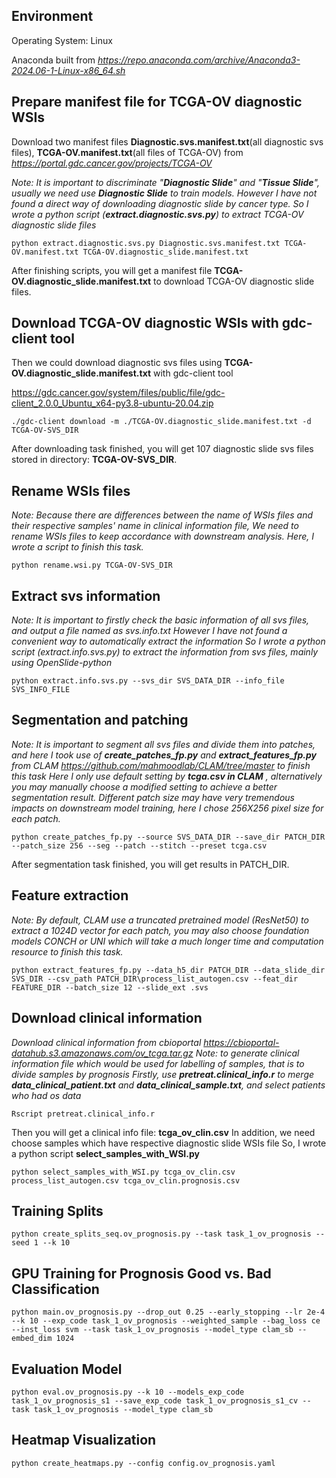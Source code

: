 ## Environment
Operating System: Linux

Anaconda built from *https://repo.anaconda.com/archive/Anaconda3-2024.06-1-Linux-x86_64.sh*

## Prepare manifest file for TCGA-OV diagnostic WSIs
Download two manifest files **Diagnostic.svs.manifest.txt**(all diagnostic svs files), **TCGA-OV.manifest.txt**(all files of TCGA-OV) from *https://portal.gdc.cancer.gov/projects/TCGA-OV*

*Note: It is important to discriminate "**Diagnostic Slide**" and "**Tissue Slide**", usually we need use **Diagnostic Slide** to train models.*
*However I have not found a direct way of downloading diagnostic slide by cancer type.*
*So I wrote a python script (**extract.diagnostic.svs.py**) to extract TCGA-OV diagnostic slide files*

```
python extract.diagnostic.svs.py Diagnostic.svs.manifest.txt TCGA-OV.manifest.txt TCGA-OV.diagnostic_slide.manifest.txt
```
After finishing scripts, you will get a manifest file **TCGA-OV.diagnostic_slide.manifest.txt** to download TCGA-OV diagnostic slide files.

## Download TCGA-OV diagnostic WSIs with gdc-client tool
Then we could download diagnostic svs files using **TCGA-OV.diagnostic_slide.manifest.txt** with gdc-client tool

https://gdc.cancer.gov/system/files/public/file/gdc-client_2.0.0_Ubuntu_x64-py3.8-ubuntu-20.04.zip

```
./gdc-client download -m ./TCGA-OV.diagnostic_slide.manifest.txt -d TCGA-OV-SVS_DIR
```

After downloading task finished, you will get 107 diagnostic slide svs files stored in directory: **TCGA-OV-SVS_DIR**.

## Rename WSIs files
*Note: Because there are differences between the name of WSIs files and their respective samples' name in clinical information file,*
*We need to rename WSIs files to keep accordance with downstream analysis. Here, I wrote a script to finish this task.*

```
python rename.wsi.py TCGA-OV-SVS_DIR
```
## Extract svs information
*Note: It is important to firstly check the basic information of all svs files, and output a file named as svs.info.txt*
*However I have not found a convenient way to automatically extract the information*
*So I wrote a python script (extract.info.svs.py) to extract the information from svs files, mainly using OpenSlide-python*

```
python extract.info.svs.py --svs_dir SVS_DATA_DIR --info_file SVS_INFO_FILE
```

## Segmentation and patching
*Note: It is important to segment all svs files and divide them into patches, and here I took use of **create_patches_fp.py** and **extract_features_fp.py** from CLAM https://github.com/mahmoodlab/CLAM/tree/master to finish this task*
*Here I only use default setting by **tcga.csv in CLAM** , alternatively you may manually choose a modified setting to achieve a better segmentation result.*
*Different patch size may have very tremendous impacts on downstream model training, here I chose 256X256 pixel size for each patch.*
```
python create_patches_fp.py --source SVS_DATA_DIR --save_dir PATCH_DIR --patch_size 256 --seg --patch --stitch --preset tcga.csv
```
After segmentation task finished, you will get results in PATCH_DIR.

## Feature extraction
*Note: By default, CLAM use a truncated pretrained model (ResNet50) to extract a 1024D vector for each patch, you may also choose foundation models CONCH or UNI*
*which will take a much longer time and computation resource to finish this task.*
```
python extract_features_fp.py --data_h5_dir PATCH_DIR --data_slide_dir SVS_DIR --csv_path PATCH_DIR\process_list_autogen.csv --feat_dir FEATURE_DIR --batch_size 12 --slide_ext .svs
```

## Download clinical information
*Download clinical information from cbioportal https://cbioportal-datahub.s3.amazonaws.com/ov_tcga.tar.gz*
*Note: to generate clinical information file which would be used for labelling of samples, that is to divide samples by prognosis*
*Firstly, use **pretreat.clinical_info.r** to merge **data_clinical_patient.txt** and **data_clinical_sample.txt**, and select patients who had os data*
```
Rscript pretreat.clinical_info.r
```
Then you will get a clinical info file: **tcga_ov_clin.csv**
In addition, we need choose samples which have respective diagnostic slide WSIs file
So, I wrote a python script **select_samples_with_WSI.py**
```
python select_samples_with_WSI.py tcga_ov_clin.csv process_list_autogen.csv tcga_ov_clin.prognosis.csv
```

## Training Splits
```
python create_splits_seq.ov_prognosis.py --task task_1_ov_prognosis --seed 1 --k 10
```

## GPU Training for Prognosis Good vs. Bad Classification
```
python main.ov_prognosis.py --drop_out 0.25 --early_stopping --lr 2e-4 --k 10 --exp_code task_1_ov_prognosis --weighted_sample --bag_loss ce --inst_loss svm --task task_1_ov_prognosis --model_type clam_sb --embed_dim 1024
```

## Evaluation Model
```
python eval.ov_prognosis.py --k 10 --models_exp_code task_1_ov_prognosis_s1 --save_exp_code task_1_ov_prognosis_s1_cv --task task_1_ov_prognosis --model_type clam_sb
```

## Heatmap Visualization
```
python create_heatmaps.py --config config.ov_prognosis.yaml
```
